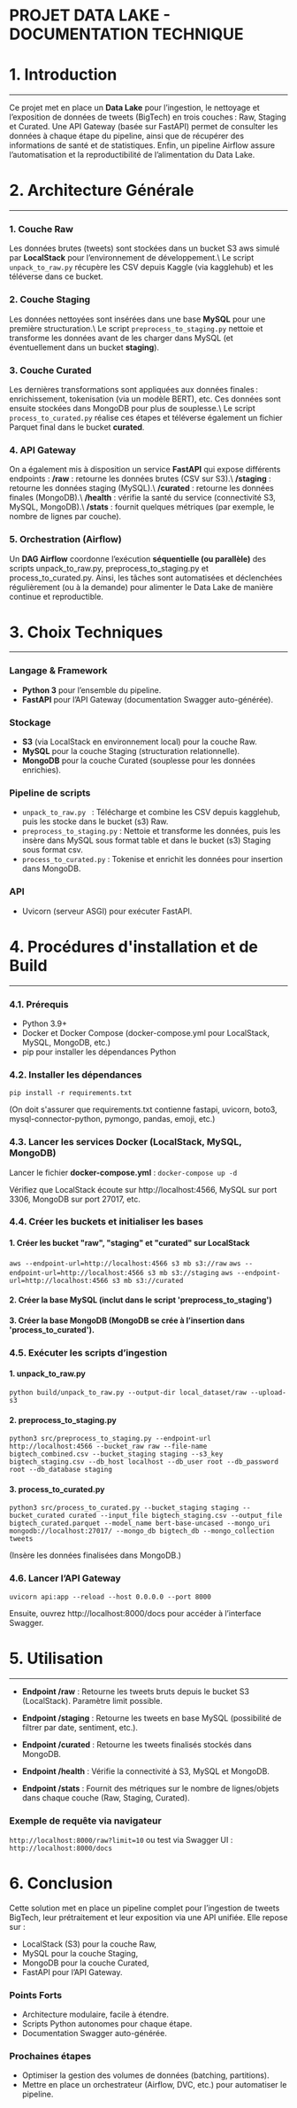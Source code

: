# PROJET DATA LAKE - DOCUMENTATION TECHNIQUE 


# 1. Introduction
---
Ce projet met en place un **Data Lake** pour l’ingestion, le nettoyage et l’exposition de données de tweets (BigTech) en trois couches : Raw, Staging et Curated.
Une API Gateway (basée sur FastAPI) permet de consulter les données à chaque étape du pipeline, ainsi que de récupérer des informations de santé et de statistiques.
Enfin, un pipeline Airflow assure l’automatisation et la reproductibilité de l’alimentation du Data Lake.


# 2. Architecture Générale
---
### 1. Couche Raw
Les données brutes (tweets) sont stockées dans un bucket S3 aws simulé par **LocalStack** pour l’environnement de développement.\\
Le script ``unpack_to_raw.py`` récupère les CSV depuis Kaggle (via kagglehub) et les téléverse dans ce bucket.

### 2. Couche Staging
Les données nettoyées sont insérées dans une base **MySQL** pour une première structuration.\\
Le script ``preprocess_to_staging.py`` nettoie et transforme les données avant de les charger dans MySQL (et éventuellement dans un bucket **staging**).


### 3. Couche Curated
Les dernières transformations sont appliquées aux données finales : enrichissement, tokenisation (via un modèle BERT), etc. Ces données sont ensuite stockées dans MongoDB pour plus de souplesse.\\
Le script ``process_to_curated.py`` réalise ces étapes et téléverse également un fichier Parquet final dans le bucket **curated**.


### 4. API Gateway
On a également mis à disposition un service **FastAPI** qui expose différents endpoints :
**/raw** : retourne les données brutes (CSV sur S3).\\
**/staging** : retourne les données staging (MySQL).\\
**/curated** : retourne les données finales (MongoDB).\\
**/health** : vérifie la santé du service (connectivité S3, MySQL, MongoDB).\\
**/stats** : fournit quelques métriques (par exemple, le nombre de lignes par couche).

### 5. Orchestration (Airflow)
Un **DAG Airflow** coordonne l’exécution **séquentielle (ou parallèle)** des scripts unpack_to_raw.py, preprocess_to_staging.py et process_to_curated.py.
Ainsi, les tâches sont automatisées et déclenchées régulièrement (ou à la demande) pour alimenter le Data Lake de manière continue et reproductible.

# 3. Choix Techniques
---
### Langage & Framework
- **Python 3** pour l’ensemble du pipeline.
- **FastAPI** pour l’API Gateway (documentation Swagger auto-générée).

### Stockage
- **S3** (via LocalStack en environnement local) pour la couche Raw.
- **MySQL** pour la couche Staging (structuration relationnelle).
- **MongoDB** pour la couche Curated (souplesse pour les données enrichies).

### Pipeline de scripts
- ``unpack_to_raw.py `` : Télécharge et combine les CSV depuis kagglehub, puis les stocke dans le bucket (s3) Raw.
- ``preprocess_to_staging.py`` : Nettoie et transforme les données, puis les insère dans MySQL sous format table et dans le bucket (s3) Staging sous format csv.
- ``process_to_curated.py`` : Tokenise et enrichit les données pour insertion dans MongoDB.

### API
- Uvicorn (serveur ASGI) pour exécuter FastAPI.


# 4. Procédures d'installation et de Build
---
### 4.1. Prérequis
- Python 3.9+
- Docker et Docker Compose (docker-compose.yml pour LocalStack, MySQL, MongoDB, etc.)
- pip pour installer les dépendances Python


### 4.2. Installer les dépendances
``pip install -r requirements.txt``

(On doit s'assurer que requirements.txt contienne fastapi, uvicorn, boto3, mysql-connector-python, pymongo, pandas, emoji, etc.)


### 4.3. Lancer les services Docker (LocalStack, MySQL, MongoDB)
Lancer le fichier **docker-compose.yml** : ``docker-compose up -d``

Vérifiez que LocalStack écoute sur http://localhost:4566, MySQL sur port 3306, MongoDB sur port 27017, etc.


### 4.4. Créer les buckets et initialiser les bases
#### 1. Créer les bucket "raw", "staging" et "curated" sur LocalStack 
``aws --endpoint-url=http://localhost:4566 s3 mb s3://raw``
``aws --endpoint-url=http://localhost:4566 s3 mb s3://staging``
``aws --endpoint-url=http://localhost:4566 s3 mb s3://curated``

#### 2. Créer la base MySQL (inclut dans le script 'preprocess_to_staging')

#### 3. Créer la base MongoDB (MongoDB se crée à l’insertion dans 'process_to_curated').


### 4.5. Exécuter les scripts d’ingestion
#### 1. unpack_to_raw.py 
``python build/unpack_to_raw.py --output-dir local_dataset/raw --upload-s3``

#### 2. preprocess_to_staging.py
``python3 src/preprocess_to_staging.py --endpoint-url http://localhost:4566 --bucket_raw raw --file-name bigtech_combined.csv --bucket_staging staging --s3_key bigtech_staging.csv --db_host localhost --db_user root --db_password root --db_database staging``

#### 3. process_to_curated.py
``python3 src/process_to_curated.py --bucket_staging staging --bucket_curated curated --input_file bigtech_staging.csv --output_file bigtech_curated.parquet --model_name bert-base-uncased --mongo_uri mongodb://localhost:27017/ --mongo_db bigtech_db --mongo_collection tweets`` 

(Insère les données finalisées dans MongoDB.)


### 4.6. Lancer l’API Gateway
``uvicorn api:app --reload --host 0.0.0.0 --port 8000``

Ensuite, ouvrez http://localhost:8000/docs pour accéder à l’interface Swagger.


# 5. Utilisation
---
- **Endpoint /raw** :
Retourne les tweets bruts depuis le bucket S3 (LocalStack). Paramètre limit possible.

- **Endpoint /staging** :
Retourne les tweets en base MySQL (possibilité de filtrer par date, sentiment, etc.).

- **Endpoint /curated** :
Retourne les tweets finalisés stockés dans MongoDB.

- **Endpoint /health** :
Vérifie la connectivité à S3, MySQL et MongoDB.

- **Endpoint /stats** :
Fournit des métriques sur le nombre de lignes/objets dans chaque couche (Raw, Staging, Curated).

### Exemple de requête via navigateur
``http://localhost:8000/raw?limit=10``
ou test via Swagger UI :
``http://localhost:8000/docs``


# 6. Conclusion
Cette solution met en place un pipeline complet pour l’ingestion de tweets BigTech, leur prétraitement et leur exposition via une API unifiée. Elle repose sur :

- LocalStack (S3) pour la couche Raw,
- MySQL pour la couche Staging,
- MongoDB pour la couche Curated,
- FastAPI pour l’API Gateway.

### Points Forts
- Architecture modulaire, facile à étendre.
- Scripts Python autonomes pour chaque étape.
- Documentation Swagger auto-générée.

### Prochaines étapes
- Optimiser la gestion des volumes de données (batching, partitions).
- Mettre en place un orchestrateur (Airflow, DVC, etc.) pour automatiser le pipeline.
